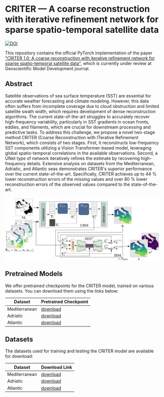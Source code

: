# CRITER — A coarse reconstruction with iterative refinement network for sparse spatio-temporal satellite data

[![DOI](https://zenodo.org/badge/DOI/10.5281/zenodo.13923156.svg)](https://doi.org/10.5281/zenodo.13923156)

This repository contains the official PyTorch implementation of the paper ["CRITER 1.0: A coarse reconstruction with iterative refinement network for sparse spatio-temporal satellite data"](https://gmd.copernicus.org/preprints/gmd-2024-208/), which is currently under review at Geoscientific Model Development journal.

## Abstract
Satellite observations of sea surface temperature (SST) are essential for accurate weather forecasting and climate modeling. However, this data often suffers from incomplete coverage due to cloud obstruction and limited satellite swath width, which requires development of dense reconstruction algorithms. The current state-of-the-art struggles to accurately recover high-frequency variability, particularly in SST gradients in ocean fronts, eddies, and filaments, which are crucial for downstream processing and predictive tasks. To address this challenge, we propose a novel two-stage method CRITER (Coarse Reconstruction with ITerative Refinement Network), which consists of two stages. First, it reconstructs low-frequency SST components utilizing a Vision Transformer-based model, leveraging global spatio-temporal correlations in the available observations. Second, a UNet type of network iteratively refines the estimate by recovering high-frequency details. Extensive analysis on datasets from the Mediterranean, Adriatic, and Atlantic seas demonstrates CRITER's superior performance over the current state-of-the-art. Specifically, CRITER achieves up to 44 % lower reconstruction errors of the missing values and over 80 % lower reconstruction errors of the observed values compared to the state-of-the-art.

![CRITER](CRITER.jpg)


## Pretrained Models

We offer pretrained checkpoints for the CRITER model, trained on various datasets. You can download them using the links below:

| Dataset        | Pretrained Checkpoint |
|----------------|----------------------|
| Mediterranean  | [download](https://drive.google.com/file/d/13ll0Sr5NR1qUtsuZu6C4B-NxjvPfmJ1u/view?usp=drive_link) |
| Adriatic       | [download](https://drive.google.com/file/d/1whCB9QL876SjW4afnXI-G0Q7DHOFrsVI/view?usp=drive_link) |
| Atlantic       | [download](https://drive.google.com/file/d/1qyYqte3QkOXwEdS-R1qYqFob3d4L7_Ki/view?usp=drive_link) |

## Datasets

The datasets used for training and testing the CRITER model are available for download:

| Dataset        | Download Link |
|----------------|---------------|
| Mediterranean  | [download](https://drive.google.com/file/d/1f35PqectvdRN4UsKrWSPb9vAIVZUMGhb/view?usp=drive_link) |
| Adriatic       | [download](https://drive.google.com/file/d/1iMk0lHHVhO43R6PJDtSk5cz7Ys0ej5Yv/view?usp=drive_link) |
| Atlantic       | [download](https://drive.google.com/file/d/1qyYqte3QkOXwEdS-R1qYqFob3d4L7_Ki/view?usp=drive_link) |

